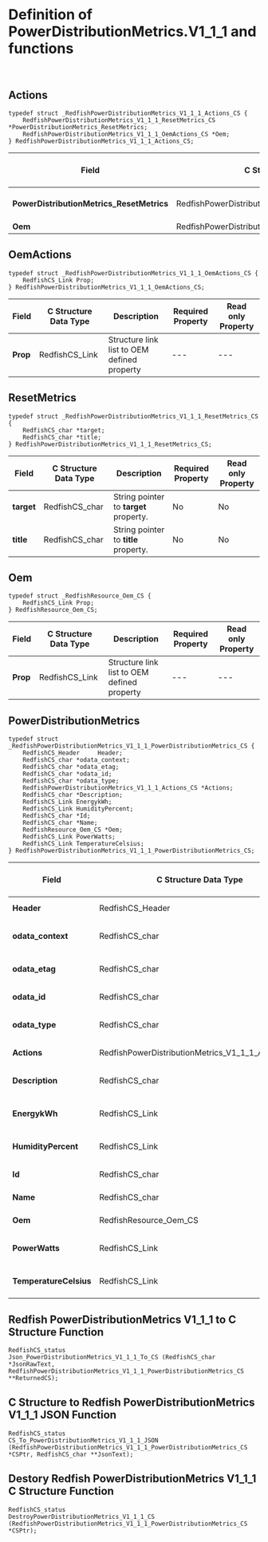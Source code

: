 # Definition of PowerDistributionMetrics.V1_1_1 and functions<br><br>

## Actions
    typedef struct _RedfishPowerDistributionMetrics_V1_1_1_Actions_CS {
        RedfishPowerDistributionMetrics_V1_1_1_ResetMetrics_CS *PowerDistributionMetrics_ResetMetrics;
        RedfishPowerDistributionMetrics_V1_1_1_OemActions_CS *Oem;
    } RedfishPowerDistributionMetrics_V1_1_1_Actions_CS;

|Field |C Structure Data Type|Description |Required Property|Read only Property
| ---  | --- | --- | --- | ---
|**PowerDistributionMetrics_ResetMetrics**|RedfishPowerDistributionMetrics_V1_1_1_ResetMetrics_CS| Structure points to **#PowerDistributionMetrics.ResetMetrics** property.| No| No
|**Oem**|RedfishPowerDistributionMetrics_V1_1_1_OemActions_CS| Structure points to **Oem** property.| No| No


## OemActions
    typedef struct _RedfishPowerDistributionMetrics_V1_1_1_OemActions_CS {
        RedfishCS_Link Prop;
    } RedfishPowerDistributionMetrics_V1_1_1_OemActions_CS;

|Field |C Structure Data Type|Description |Required Property|Read only Property
| ---  | --- | --- | --- | ---
|**Prop**|RedfishCS_Link| Structure link list to OEM defined property| ---| ---


## ResetMetrics
    typedef struct _RedfishPowerDistributionMetrics_V1_1_1_ResetMetrics_CS {
        RedfishCS_char *target;
        RedfishCS_char *title;
    } RedfishPowerDistributionMetrics_V1_1_1_ResetMetrics_CS;

|Field |C Structure Data Type|Description |Required Property|Read only Property
| ---  | --- | --- | --- | ---
|**target**|RedfishCS_char| String pointer to **target** property.| No| No
|**title**|RedfishCS_char| String pointer to **title** property.| No| No


## Oem
    typedef struct _RedfishResource_Oem_CS {
        RedfishCS_Link Prop;
    } RedfishResource_Oem_CS;

|Field |C Structure Data Type|Description |Required Property|Read only Property
| ---  | --- | --- | --- | ---
|**Prop**|RedfishCS_Link| Structure link list to OEM defined property| ---| ---


## PowerDistributionMetrics
    typedef struct _RedfishPowerDistributionMetrics_V1_1_1_PowerDistributionMetrics_CS {
        RedfishCS_Header     Header;
        RedfishCS_char *odata_context;
        RedfishCS_char *odata_etag;
        RedfishCS_char *odata_id;
        RedfishCS_char *odata_type;
        RedfishPowerDistributionMetrics_V1_1_1_Actions_CS *Actions;
        RedfishCS_char *Description;
        RedfishCS_Link EnergykWh;
        RedfishCS_Link HumidityPercent;
        RedfishCS_char *Id;
        RedfishCS_char *Name;
        RedfishResource_Oem_CS *Oem;
        RedfishCS_Link PowerWatts;
        RedfishCS_Link TemperatureCelsius;
    } RedfishPowerDistributionMetrics_V1_1_1_PowerDistributionMetrics_CS;

|Field |C Structure Data Type|Description |Required Property|Read only Property
| ---  | --- | --- | --- | ---
|**Header**|RedfishCS_Header|Redfish C structure header|---|---
|**odata_context**|RedfishCS_char| String pointer to **@odata.context** property.| No| No
|**odata_etag**|RedfishCS_char| String pointer to **@odata.etag** property.| No| No
|**odata_id**|RedfishCS_char| String pointer to **@odata.id** property.| Yes| No
|**odata_type**|RedfishCS_char| String pointer to **@odata.type** property.| Yes| No
|**Actions**|RedfishPowerDistributionMetrics_V1_1_1_Actions_CS| Structure points to **Actions** property.| No| No
|**Description**|RedfishCS_char| String pointer to **Description** property.| No| Yes
|**EnergykWh**|RedfishCS_Link| Structure link list to **EnergykWh** property.| No| No
|**HumidityPercent**|RedfishCS_Link| Structure link list to **HumidityPercent** property.| No| No
|**Id**|RedfishCS_char| String pointer to **Id** property.| Yes| Yes
|**Name**|RedfishCS_char| String pointer to **Name** property.| Yes| Yes
|**Oem**|RedfishResource_Oem_CS| Structure points to **Oem** property.| No| No
|**PowerWatts**|RedfishCS_Link| Structure link list to **PowerWatts** property.| No| No
|**TemperatureCelsius**|RedfishCS_Link| Structure link list to **TemperatureCelsius** property.| No| No
## Redfish PowerDistributionMetrics V1_1_1 to C Structure Function
    RedfishCS_status
    Json_PowerDistributionMetrics_V1_1_1_To_CS (RedfishCS_char *JsonRawText, RedfishPowerDistributionMetrics_V1_1_1_PowerDistributionMetrics_CS **ReturnedCS);

## C Structure to Redfish PowerDistributionMetrics V1_1_1 JSON Function
    RedfishCS_status
    CS_To_PowerDistributionMetrics_V1_1_1_JSON (RedfishPowerDistributionMetrics_V1_1_1_PowerDistributionMetrics_CS *CSPtr, RedfishCS_char **JsonText);

## Destory Redfish PowerDistributionMetrics V1_1_1 C Structure Function
    RedfishCS_status
    DestroyPowerDistributionMetrics_V1_1_1_CS (RedfishPowerDistributionMetrics_V1_1_1_PowerDistributionMetrics_CS *CSPtr);

